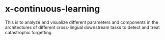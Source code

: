 # x-continuous-learning
This is to analyze and visualize different parameters and components in the architectures of different cross-lingual downstream tasks to detect and treat catastrophic forgetting.  
